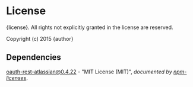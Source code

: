 # License

{license}. All rights not explicitly granted in the license are reserved.

Copyright (c) 2015 {author}

## Dependencies
[oauth-rest-atlassian@0.4.22](&quot;https://github.com/Cellarise/OAuth-REST-Atlassian&quot;) - &quot;MIT License (MIT)&quot;, 
*documented by [npm-licenses](http://github.com/AceMetrix/npm-license.git)*.
